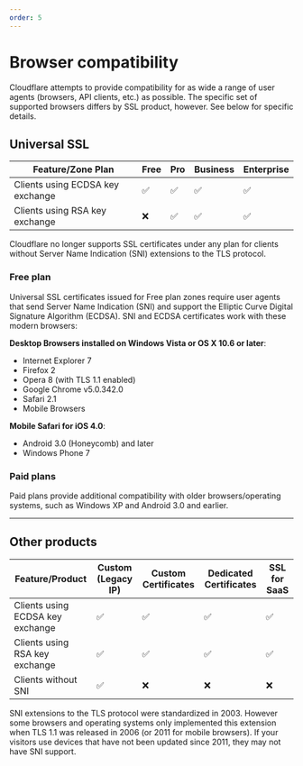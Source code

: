 ```yaml
---
order: 5
---
```


# Browser compatibility

Cloudflare attempts to provide compatibility for as wide a range of user agents (browsers, API clients, etc.) as possible. The specific set of supported browsers differs by SSL product, however. See below for specific details.

## Universal SSL

Feature/Zone Plan | Free | Pro | Business | Enterprise
------|-------------|---------------|---------------|---------------
Clients using ECDSA key exchange|✅|✅|✅|✅
Clients using RSA key exchange|❌|✅|✅|✅

<Aside type='warning' header='Important'>

Cloudflare no longer supports SSL certificates under any plan for clients without Server Name Indication (SNI) extensions to the TLS protocol.

</Aside>

### Free plan
Universal SSL certificates issued for Free plan zones require user agents that send Server Name Indication (SNI) and support the Elliptic Curve Digital Signature Algorithm (ECDSA). SNI and ECDSA certificates work with these modern browsers:

**Desktop Browsers installed on Windows Vista or OS X 10.6 or later**:

* Internet Explorer 7
* Firefox 2
* Opera 8 (with TLS 1.1 enabled)
* Google Chrome v5.0.342.0
* Safari 2.1
* Mobile Browsers

**Mobile Safari for iOS 4.0**:

* Android 3.0 (Honeycomb) and later
* Windows Phone 7

### Paid plans

Paid plans provide additional compatibility with older browsers/operating systems, such as Windows XP and Android 3.0 and earlier.

--------

## Other products

Feature/Product | Custom (Legacy IP) | Custom Certificates | Dedicated Certificates | SSL for SaaS
------|-------------|---------------|---------------|---------------
Clients using ECDSA key exchange|✅|✅|✅|✅
Clients using RSA key exchange|✅|✅|✅|✅
Clients without SNI |✅|❌|❌|❌|❌

<Aside type='note' header='Note'>

SNI extensions to the TLS protocol were standardized in 2003. However some browsers and operating systems only implemented this extension when TLS 1.1 was released in 2006 (or 2011 for mobile browsers). If your visitors use devices that have not been updated since 2011, they may not have SNI support.

</Aside>